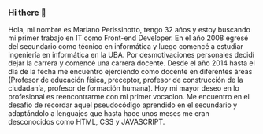### Hi there 👋

<!--
**ChaveTano/ChaveTano** is a ✨ _special_ ✨ repository because its `README.md` (this file) appears on your GitHub profile.-->

Hola, mi nombre es Mariano Perissinotto, tengo 32 años y estoy buscando mi primer trabajo en IT como Front-end Developer.
En el año 2008 egresé del secundario como técnico en informática y luego comencé a estudiar ingeniería en informática en la UBA. Por desmotivaciones personales decidí dejar la carrera y comencé una carrera docente. Desde el año 2014 hasta el día de la fecha me encuentro ejerciendo como docente en diferentes áreas (Profesor de educación física, preceptor, profesor de construcción de la ciudadanía, profesor de formación humana).
Hoy mi mayor deseo en lo profesional es reencontrarme con mi primer vocacion. Me encuentro en el desafío de recordar aquel pseudocódigo aprendido en el secundario y adaptándolo a lenguajes que hasta hace unos meses me eran desconocidos como HTML, CSS y JAVASCRIPT.

